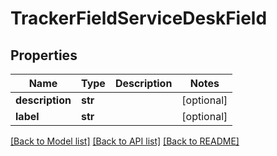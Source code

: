# TrackerFieldServiceDeskField

## Properties
Name | Type | Description | Notes
------------ | ------------- | ------------- | -------------
**description** | **str** |  | [optional] 
**label** | **str** |  | [optional] 

[[Back to Model list]](../README.md#documentation-for-models) [[Back to API list]](../README.md#documentation-for-api-endpoints) [[Back to README]](../README.md)

